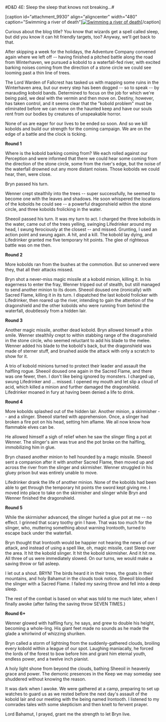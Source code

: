 #D&D 4E: Sleep the sleep that knows not breaking...#

[caption id="attachment\_9930" align="aligncenter" width="480" caption="Swimming a river of death"][![](http://westkarana.com/wp-content/uploads/2011/12/FantasyGrounds-2011-12-29-23-06-30-18-480x384.jpg "Swimming a river of death")](http://westkarana.com/wp-content/uploads/2011/12/FantasyGrounds-2011-12-29-23-06-30-18.jpg)[/caption]

Curious about the blog title? You know that wizards get a spell called sleep, but did you know it can hit friendly targets, too? Anyway, we'll get back to that.

After skipping a week for the holidays, the Adventure Company convened again where we left off -- having finished a pitched battle along the road from Winterhaven, we pursued a kobold to a waterfall-fed river, with excited barking noises coming from the direction of a stone circle we could see looming past a thin line of trees.

The Lord Warden of Fallcrest has tasked us with mapping some ruins in the Winterhaven area, but our every step has been dogged -- so to speak -- by marauding kobold bands. Determined to focus on the job for which we're being paid, we deal with the vermin and then move on. Destiny, however, has taken control, and it seems clear that the "kobold problem" must be eliminated before we can move on the haunted keep and have our souls rent from our bodies by creatures of unspeakable horror.

None of us are eager for our lives to be ended so soon. And so we kill kobolds and build our strength for the coming campaign. We are on the edge of a battle and the clock is ticking.

**Round 1**

Where is the kobold barking coming from? We each rolled against our Perception and were informed that there we could hear some coming from the direction of the stone circle, some from the river's edge, but the noise of the waterfall drowned out any more distant noises. Those kobolds we could hear, then, were close.

Bryn passed his turn.

Wenner crept stealthily into the trees -- super successfully, he seemed to become one with the leaves and shadows. He soon whispered the locations of the kobolds he could see -- a powerful dragonshield within the stone circle, and three kobolds frolicking in the water.

Sheeoil passed his turn. It was my turn to act. I charged the three kobolds in the water, came out of the trees yelling, swinging Lifedrinker around my head, I swung ferociously at the closest -- and missed. Grunting, I used an action point and swung again. A hit, and a kill. The kobold lay dying, and Lifedrinker granted me five temporary hit points. The glee of righteous battle was on me then.

**Round 2**

More kobolds ran from the bushes at the commotion. But so unnerved were they, that all their attacks missed.

Bryn shot a never-miss magic missile at a kobold minion, killing it. In his eagerness to enter the fray, Wenner tripped out of stealth, but still managed to send another minion to its doom. Sheeoil doused one (ironically) with Sacred Flame, killing it in its turn. I dispatched the last kobold frolicker with Lifedrinker, then roared up the river, intending to gain the attention of the dragonshield and the other kobolds who were running from behind the waterfall, doubtlessly from a hidden lair.

**Round 3**

Another magic missile, another dead kobold. Bryn allowed himself a thin smile. Wenner stealthily crept to within stabbing range of the dragonshield in the stone circle, who seemed reluctant to add his blade to the melee. Wenner added his blade to the kobold's back, but the dragonshield was made of sterner stuff, and brushed aside the attack with only a scratch to show for it.

A trio of kobold minions turned to protect their leader and assault the halfling rogue. Sheeoil doused one again in the Sacred Flame, and there was one fewer, then. I don't like being ignored by monsters. I charged up, swung Lifedrinker and ... missed. I opened my mouth and let slip a cloud of acid, which killed a minion and further damaged the dragonshield. Lifedrinker moaned in fury at having been denied a life to drink.

**Round 4**

More kobolds splashed out of the hidden lair. Another minion, a skirmisher -- and a slinger. Sheeoil started with apprehension. Once, a slinger had broken a fire pot on his head, setting him aflame. We all now know how flammable elves can be.

He allowed himself a sigh of relief when he saw the slinger fling a pot at Wenner. The slinger's aim was true and the pot broke on the halfling, immobilizing him in glue.

Bryn chased another minion to hell hounded by a magic missile. Sheeoil sent a companion after it with another Sacred Flame, then moved up and across the river from the slinger and skirmisher. Wenner struggled in his gluey prison but was entirely unable to move.

Lifedrinker drank the life of another minion. None of the kobolds had been able to get through the temporary hit points the sword kept giving me. I moved into place to take on the skirmisher and slinger while Bryn and Wenner finished the dragonshield.

**Round 5**

While the skirmisher advanced, the slinger hurled a glue pot at me -- no effect. I grinned that scary toothy grin I have. That was too much for the slinger, who, muttering something about warning Irontooth, turned to escape back under the waterfall.

Bryn thought that Irontooth would be happier not hearing the news of our attack, and instead of using a spell like, oh, magic missile, cast Sleep over the area. It hit the kobold slinger. It hit the kobold skirmisher. And it hit me. All three of us were immediately slowed. On our turns, we would make a saving throw or fall asleep.

I let out a shout. BRYN! The birds heard it in their trees, the goats in their mountains, and holy Bahamut in the clouds took notice. Sheeoil bloodied the slinger with a Sacred Flame. I failed my saving throw and fell into a deep sleep.

The rest of the combat is based on what was told to me much later, when I finally awoke (after failing the saving throw SEVEN TIMES.)

**Round 6+**

Wenner glowed with halfling fury, he says, and grew to double his height, becoming a whole-ling. His giant feet made no sounds as he made the glade a whirlwind of whizzing shuriken.

Bryn called a storm of lightning from the suddenly-gathered clouds, broiling every kobold within a league of our spot. Laughing maniacally, he forced the lords of the forest to bow before him and grant him eternal youth, endless power, and a twelve inch pianist.

A holy light shone from beyond the clouds, bathing Sheeoil in heavenly grace and power. The demonic presences in the Keep we may someday see shuddered without knowing the reason.

It was dark when I awoke. We were gathered at a camp, preparing to set up watches to guard us as we rested before the next day's assault of the kobold lair and our meeting with the being named Irontooth. I listened to my comrades tales with some skepticism and then knelt to fervent prayer.

Lord Bahamut, I prayed, grant me the strength to let Bryn live.

